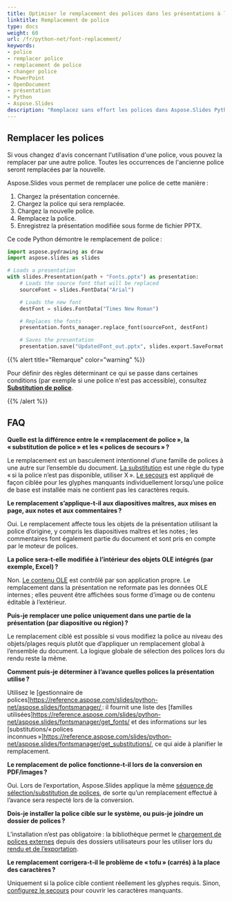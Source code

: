 ```yaml
---
title: Optimiser le remplacement des polices dans les présentations à l'aide de Python
linktitle: Remplacement de police
type: docs
weight: 60
url: /fr/python-net/font-replacement/
keywords:
- police
- remplacer police
- remplacement de police
- changer police
- PowerPoint
- OpenDocument
- présentation
- Python
- Aspose.Slides
description: "Remplacez sans effort les polices dans Aspose.Slides Python via .NET pour garantir une typographie cohérente dans les présentations PowerPoint et OpenDocument."
---
```


## **Remplacer les polices**

Si vous changez d'avis concernant l'utilisation d'une police, vous pouvez la remplacer par une autre police. Toutes les occurrences de l'ancienne police seront remplacées par la nouvelle.

Aspose.Slides vous permet de remplacer une police de cette manière :

1. Chargez la présentation concernée.  
2. Chargez la police qui sera remplacée.  
3. Chargez la nouvelle police.  
4. Remplacez la police.  
5. Enregistrez la présentation modifiée sous forme de fichier PPTX.

Ce code Python démontre le remplacement de police :

```py
import aspose.pydrawing as draw
import aspose.slides as slides

# Loads a presentation
with slides.Presentation(path + "Fonts.pptx") as presentation:
    # Loads the source font that will be replaced
    sourceFont = slides.FontData("Arial")

    # Loads the new font
    destFont = slides.FontData("Times New Roman")

    # Replaces the fonts
    presentation.fonts_manager.replace_font(sourceFont, destFont)

    # Saves the presentation
    presentation.save("UpdatedFont_out.pptx", slides.export.SaveFormat.PPTX)
```

{{% alert title="Remarque" color="warning" %}} 

Pour définir des règles déterminant ce qui se passe dans certaines conditions (par exemple si une police n'est pas accessible), consultez [**Substitution de police**](/slides/fr/python-net/font-substitution/). 

{{% /alert %}}

## **FAQ**

**Quelle est la différence entre le « remplacement de police », la « substitution de police » et les « polices de secours » ?**

Le remplacement est un basculement intentionnel d’une famille de polices à une autre sur l’ensemble du document. [La substitution](/slides/fr/python-net/font-substitution/) est une règle du type « si la police n’est pas disponible, utiliser X ». [Le secours](/slides/fr/python-net/fallback-font/) est appliqué de façon ciblée pour les glyphes manquants individuellement lorsqu’une police de base est installée mais ne contient pas les caractères requis.

**Le remplacement s’applique-t-il aux diapositives maîtres, aux mises en page, aux notes et aux commentaires ?**

Oui. Le remplacement affecte tous les objets de la présentation utilisant la police d’origine, y compris les diapositives maîtres et les notes ; les commentaires font également partie du document et sont pris en compte par le moteur de polices.

**La police sera-t-elle modifiée à l’intérieur des objets OLE intégrés (par exemple, Excel) ?**

Non. [Le contenu OLE](/slides/fr/python-net/manage-ole/) est contrôlé par son application propre. Le remplacement dans la présentation ne reformate pas les données OLE internes ; elles peuvent être affichées sous forme d’image ou de contenu éditable à l’extérieur.

**Puis-je remplacer une police uniquement dans une partie de la présentation (par diapositive ou région) ?**

Le remplacement ciblé est possible si vous modifiez la police au niveau des objets/plages requis plutôt que d’appliquer un remplacement global à l’ensemble du document. La logique globale de sélection des polices lors du rendu reste la même.

**Comment puis‑je déterminer à l’avance quelles polices la présentation utilise ?**

Utilisez le [gestionnaire de polices]https://reference.aspose.com/slides/python-net/aspose.slides/fontsmanager/ : il fournit une liste des [familles utilisées]https://reference.aspose.com/slides/python-net/aspose.slides/fontsmanager/get_fonts/ et des informations sur les [substitutions/« polices inconnues »]https://reference.aspose.com/slides/python-net/aspose.slides/fontsmanager/get_substitutions/, ce qui aide à planifier le remplacement.

**Le remplacement de police fonctionne‑t‑il lors de la conversion en PDF/images ?**

Oui. Lors de l’exportation, Aspose.Slides applique la même [séquence de sélection/substitution de polices](/slides/fr/python-net/font-selection-sequence/), de sorte qu’un remplacement effectué à l’avance sera respecté lors de la conversion.

**Dois‑je installer la police cible sur le système, ou puis‑je joindre un dossier de polices ?**

L’installation n’est pas obligatoire : la bibliothèque permet le [chargement de polices externes](/slides/fr/python-net/custom-font/) depuis des dossiers utilisateurs pour les utiliser lors du [rendu et de l’exportation](/slides/fr/python-net/convert-powerpoint/).

**Le remplacement corrigera‑t‑il le problème de « tofu » (carrés) à la place des caractères ?**

Uniquement si la police cible contient réellement les glyphes requis. Sinon, [configurez le secours](/slides/fr/python-net/fallback-font/) pour couvrir les caractères manquants.